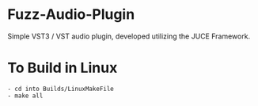 # Fuzz-Audio-Plugin
Simple VST3 / VST audio plugin, developed utilizing the JUCE Framework. 

# To Build in Linux
    - cd into Builds/LinuxMakeFile
    - make all
